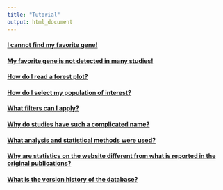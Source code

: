 ```yaml
---
title: "Tutorial"
output: html_document
---
```


####  <a id="displayText" href="javascript:toggle(5);">I cannot find my favorite gene!</a>
  <div class="div_help" id="toggleText5" style="display: none">

Start typing the gene name and suggestions will appear in the scroll menu. MetaMEx works with official gene symbols, for instance the official gene name of PGC1α is PPARGC1A.

<img src="tutorial/tutorial_select_gene.svg" width="60%"/>

Genes are sometimes present in the forest plots but not in the timeline plots. This is because the timeline is calculated by including all datasets and applying specific inclusion/exclusion to balance the linear model. This results in genes being excluded if they are not detected in enough datasets at each time point.

  </div>  

  
####  <a id="displayText" href="javascript:toggle(4);">My favorite gene is not detected in many studies!</a>
  <div class="div_help" id="toggleText4" style="display: none">

In order to give a transparent overview of the currently available data, all studies are presented, even if genes are not detected. Older studies, or custom arrays often have a limited number of probes and therefore fewer detected genes. On the other hand, the more recent RNA sequencing datasets often have more depth and detect non-coding RNAs which are not present in gene arrays.

  </div>  
  
  
####  <a id="displayText" href="javascript:toggle(3);">How do I read a forest plot?</a>
  <div class="div_help" id="toggleText3" style="display: none">

A forest plot is a graphical representation of results from several scientific studies and is typically used to plot meta-analyses. The left-hand columns list the names of the studies, followed by the fold-change (log2), false discovery rate (FDR) and sample size (n) for each individual study. The right-hand column is a plot of the fold-change (log2) represented by a square and the 95% confidence intervals represented by horizontal lines. The area of each square is proportional to the study's weight (sample size) in the meta-analysis. The overall meta-analysed score is represented by a diamond on the bottom line, the lateral points of which indicate confidence intervals. 

<img src="tutorial/tutorial_forestplot.svg" width="80%"/>

  </div> 
  
  
####  <a id="displayText" href="javascript:toggle(6);">How do I select my population of interest?</a>
  <div class="div_help" id="toggleText6" style="display: none;">

MetaMEx compiles more than 90 studies which include volunteers of different age, sex, weight, fitness, weight and health. Studies can be included or excluded from the analysis by scrolling at the bottom of the page and checking the boxes. For instance, select males or females by checking the corresponding tick boxes.

<img src="tutorial/tutorial_select_population.svg" width="70%"/>

*	**Sex.** Choose whether you want males (M) or females (F). Some studies have pooled males and females or did not provide sex information and are labelled as undefined (U).
*	**Age.** Studies in MetaMEx are split into three age groups: young (<35), middle age (35-60) and elderly (>60).
*	**Fitness**. Activity levels were determined based on the description of the cohorts available in the publications. Sedentary is defined as no formal exercise training. Individuals performing exercise for more than 150 min per week and/or having an average VO2max are considered active. Athletes are individuals engaged in formal and regular exercise training and exhibit good to excellent VO2max.
*	**Weight.** Body composition is based on body mass index provided in the publications and the actual definition of lean (BMI<25), overweight (25≤BMI<30), obese (30≤BMI<40) and morbidly obese (BMI≥40).
*	**Muscle.** Most studies do cycling exercise and therefore collect vastus lateralis (quadriceps) biopsies. However, a handful of studies used soleus or biceps biopsies. Sometimes the muscle biopsy is unknow and is therefore annotated as N.A. 
*	**Health.** MetaMEx includes studies from healthy individuals with no history of disease as well as people diagnosed with metabolic diseases or other chronic conditions such as chronic kidney disease or frailty.

  </div>  
  
  
####  <a id="displayText" href="javascript:toggle(7);">What filters can I apply?</a>
  <div class="div_help" id="toggleText7" style="display: none">

After selecting  either acute exercise, exercise training or inactivity, a specific menu will appear on the right of the page. This menu includes parameters such as exercise duration or time of biopsy collection after exercise cessation. Another list will appear under the forest plot to select or unselect specific datasets.

<img src="tutorial/tutorial_filters.svg" width="80%"/>

* **Acute exercise studies.** For acute exercise protocols, it is possible to customize the type of exercise (concentric, eccentric or mixed) and the time of the biopsy collection after exercise cessation.
* **Exercise training studies.** For exercise training protocols, it is possibly to customize the duration of the training (from 1 week to lifelong) and the time of the biopsy collection after exercise cessation. It is also possible to include/exclude specific studies based on their GEO accession number.
* **Inactivity studies.** MetaMEx includes two inactivity protocols: bed rest or limb immobilization. It is also possible to customize the duration of the inactivity and include/exclude specific studies based on their GEO accession number.

  </div>  


####  <a id="displayText" href="javascript:toggle(8);">Why do studies have such a complicated name?</a>
  <div class="div_help" id="toggleText8" style="display: none">

All studies were annotated with as much information as possible about age, weight, health, biopsy, muscle, etc. The title of the studies reflects the clinical data and protocol used for a specific study. 

<img src="tutorial/tutorial_annotation.svg" width="50%"/>

A detailed description of the labels is availabe in Datasets/Annotation.

  </div>  
  
  
####  <a id="displayText" href="javascript:toggle(1);">What analysis and statistical methods were used?</a>
  <div class="div_help" id="toggleText1" style="display: none">

The meta-analysis was created by collecting publicly available studies on mRNA expression levels in human skeletal muscle after exercise or inactivity. Statistics were first performed individually for each array. 

* Robust multiarray averaging was used for affymetrix arrays (oligo package)
* Quantile normalization was used for other microarrays (limma package)
* RNA sequencing datasets were processed using the edgeR package following the standard pipeline (https://bioconductor.org/packages/devel/workflows/vignettes/RnaSeqGeneEdgeRQL/inst/doc/edgeRQL.html). 
* Moderated t-statistics were calculated for each  study with empirical Bayes statistics for differential expression (limma package).

The meta-analysis summary was calculated using restricted maximum likelihood (metafor package). The analysis was weighted using sample size (n) to adjust for studies with small number of volunteers. 

The timeline was calculated by collecting all data available in the database and annotate them by either time of the biopsy or inactivity duration. Moderated t-statistics were calculated with empirical Bayes statistics after blocking for other confounding parameters (sex, age, exercise type...).

Since MetaMEx v3.2205, p values are adjusted for multiple-comparison with the more conservative Bonferroni method. This compensates for the increasing number of studies added to the database leading to more statistical power. The use of Bonferroni correction further reduces the risk of false positives.

  </div>


####  <a id="displayText" href="javascript:toggle(2);">Why are statistics on the website different from what is reported in the original publications?</a>
  <div class="div_help" id="toggleText2" style="display: none">

Whenever possible, we downloaded the raw data and re-processed studies from raw data files (CEL, fastq...). That means that the processing and normalization methods that we used might differ from the ones used by the original authors. In addition, samples were often insufficiently annotated to allow us to run paired statistics comparing pre/post interventions. We therefore had to used unpaired statistics and lost power in the process. Finally, many studies pooled individuals of different age and BMI to have higher sample size. To allow proper comparison in the meta-analysis, we split these studies into sub groups and analyzed them separately, therefore reducing the sample size and statistical power.

  </div>
  

####  <a id="displayText" href="javascript:toggle(9);">What is the version history of the database?</a>
  <div class="div_help" id="toggleText9" style="display: none">

* MetaMEx 3.2204 - Apr 2022. Addition of mouse datasets. Addition of timeline plots for acute and inactivity studies. All RNA sequencing datasets realigned to the most recent annotations (Human GRCh38.102 and mouse GRCm39.104). Addition of the most recently published human and mouse datasets.
* MetaMEx 2.2101 - Jan 2021. Addition of recently published studies.
* MetaMEx 2.2008 - Aug 2020. Major update of the database and style of the app. Addition of the most recent published datasets. Adjustment of colors and style for accessibility. 
* MetaMEx 1.1912 - Dec 19, 2019. Added published HIIT studies.
* MetaMEx 1.1902 - Feb 12, 2019. Updated clinical characteristics of studies with obesity status.
* MetaMEx 1.1809 - Sep 20, 2018. Added feature for correlations, improved speed and added progress bars.
* MetaMEx 1.1805 - Initial release on May 22, 2018.

  </div>
  


